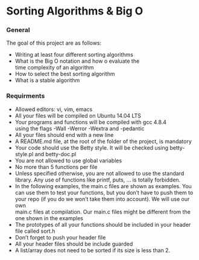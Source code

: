 # Sorting Algorithms & Big O  

### General  
The goal of this project are as follows:  

- Writing at least four different sorting algorithms
- What is the Big O notation and how o evaluate the  
  time complexity of an algorithm
- How to select the best sorting algorithm
- What is a stable algorithm  

### Requirments  

- Allowed editors: vi, vim, emacs    
- All your files will be compiled on Ubuntu 14.04 LTS
- Your programs and functions will be compiled with gcc 4.8.4  
  using the flags -Wall -Werror -Wextra and -pedantic
- All your files should end with a new line
- A README.md file, at the root of the folder of the project, is mandatory
- Your code should use the Betty style. It will be checked using 
  betty-style.pl and betty-doc.pl
- You are not allowed to use global variables
- No more than 5 functions per file
- Unless specified otherwise, you are not allowed to use the standard  
  library. Any use of functions like printf, puts, … is totally forbidden.  
- In the following examples, the main.c files are shown as examples. You  
  can use them to test your functions, but you don’t have to push them to  
  your repo (if you do we won’t take them into account). We will use our own   
  main.c files at compilation. Our main.c files might be different from the   
  one shown in the examples  
- The prototypes of all your functions should be included in your header  
  file called sort.h  
- Don’t forget to push your header file  
- All your header files should be include guarded  
- A list/array does not need to be sorted if its size is less than 2.  
